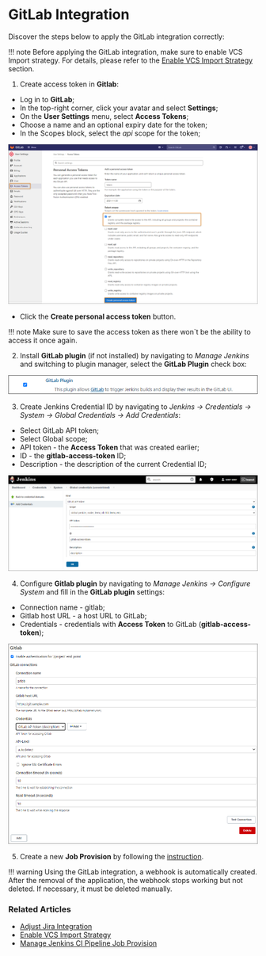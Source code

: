 # GitLab Integration

Discover the steps below to apply the GitLab integration correctly:

!!! note
    Before applying the GitLab integration, make sure to enable VCS Import strategy. For details, please refer to the [Enable VCS Import Strategy](import-strategy.md) section.

1. Create access token in **Gitlab**:

  * Log in to **GitLab**;
  * In the top-right corner, click your avatar and select **Settings**;
  * On the **User Settings** menu, select **Access Tokens**;
  * Choose a name and an optional expiry date for the token;
  * In the Scopes block, select the *api* scope for the token;

  ![scopes](../assets/operator-guide/scopes.png "scopes")

  * Click the **Create personal access token** button.

  !!! note
      Make sure to save the access token as there won`t be the ability to access it once again.

2. Install **GitLab plugin** (if not installed) by navigating to *Manage Jenkins* and switching to plugin manager, select the **GitLab Plugin** check box:

  ![gitlab-plugin](../assets/operator-guide/gitlab-plugin.png "gitlab-plugin")

3. Create Jenkins Credential ID by navigating to *Jenkins -> Credentials -> System -> Global Credentials -> Add Credentials*:

  * Select GitLab API token;
  * Select Global scope;
  * API token - the **Access Token** that was created earlier;
  * ID - the **gitlab-access-token** ID;
  * Description - the description of the current Credential ID;

  ![jenkins-cred](../assets/operator-guide/jenkins-cred.png "jenkins-cred")

4. Configure **Gitlab plugin** by navigating to *Manage Jenkins -> Configure System* and fill in the **GitLab plugin** settings:

  * Connection name - gitlab;
  * Gitlab host URL - a host URL to GitLab;
  * Credentials - credentials with **Access Token** to GitLab (**gitlab-access-token**);

  ![gitlab-plugin-configuration](../assets/operator-guide/gitlab-plugin-configuration.png "gitlab-plugin-configuration")

5. Create a new **Job Provision** by following the [instruction](manage-jenkins-ci-job-provision.md#gitlab-gitlab).

  !!! warning
      Using the GitLab integration, a webhook is automatically created. After the removal of the application, the webhook stops working but not deleted. If necessary, it must be deleted manually.

### Related Articles

* [Adjust Jira Integration](jira-integration.md)
* [Enable VCS Import Strategy](import-strategy.md)
* [Manage Jenkins CI Pipeline Job Provision](manage-jenkins-ci-job-provision.md)
